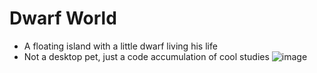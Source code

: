 # Dwarf World
- A floating island with a little dwarf living his life
- Not a desktop pet, just a code accumulation of cool studies
![image](https://github.com/user-attachments/assets/6ee0bae2-a50c-4804-94ac-f75400fa225d)
